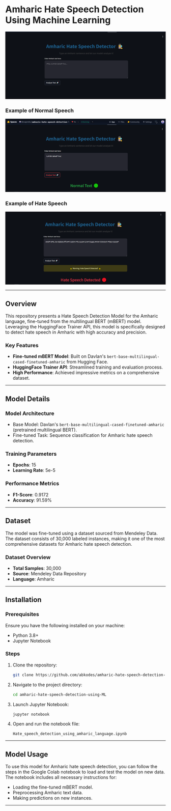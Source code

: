 # Amharic Hate Speech Detection Using Machine Learning 

![Demo](https://github.com/abkodes/amharic-hate-speech-detection-using-ML/blob/main/Demo/demo.png)

### Example of Normal Speech
![Normal Speech](https://github.com/abkodes/amharic-hate-speech-detection-using-ML/blob/main/Demo/Normal%20Text.png)
### Example of Hate Speech
![Hate Speech](https://github.com/abkodes/amharic-hate-speech-detection-using-ML/blob/main/Demo/Hate%20Text.png)

---

## Overview
This repository presents a Hate Speech Detection Model for the Amharic language, fine-tuned from the multilingual BERT (mBERT) model. Leveraging the HuggingFace Trainer API, this model is specifically designed to detect hate speech in Amharic with high accuracy and precision.

### Key Features
- **Fine-tuned mBERT Model**: Built on Davlan's `bert-base-multilingual-cased-finetuned-amharic` from Hugging Face.
- **HuggingFace Trainer API**: Streamlined training and evaluation process.
- **High Performance**: Achieved impressive metrics on a comprehensive dataset.

---

## Model Details
### Model Architecture
- Base Model: Davlan's `bert-base-multilingual-cased-finetuned-amharic` (pretrained multilingual BERT).
- Fine-tuned Task: Sequence classification for Amharic hate speech detection.

### Training Parameters
- **Epochs**: 15
- **Learning Rate**: 5e-5

### Performance Metrics
- **F1-Score**: 0.9172
- **Accuracy**: 91.59%

---

## Dataset
The model was fine-tuned using a dataset sourced from Mendeley Data. The dataset consists of 30,000 labeled instances, making it one of the most comprehensive datasets for Amharic hate speech detection.

### Dataset Overview
- **Total Samples**: 30,000
- **Source**: Mendeley Data Repository
- **Language**: Amharic

---

## Installation

### Prerequisites
Ensure you have the following installed on your machine:
- Python 3.8+
- Jupyter Notebook

### Steps
1. Clone the repository:
   ```bash
   git clone https://github.com/abkodes/amharic-hate-speech-detection-using-ML.git
   ```
2. Navigate to the project directory:
   ```bash
   cd amharic-hate-speech-detection-using-ML
   ```
3. Launch Jupyter Notebook:
   ```bash
   jupyter notebook
   ```
4. Open and run the notebook file:
   ```
   Hate_speech_detection_using_amharic_language.ipynb
   ```

---

## Model Usage
To use this model for Amharic hate speech detection, you can follow the steps in the Google Colab notebook to load and test the model on new data. The notebook includes all necessary instructions for:

- Loading the fine-tuned mBERT model.
- Preprocessing Amharic text data.
- Making predictions on new instances.


---
